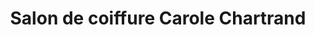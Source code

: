 ---
title: "Salon de coiffure Carole Chartrand"
url: /montreal/salon-de-coiffure-carole-chartrand/
shop: hairdresser
---
